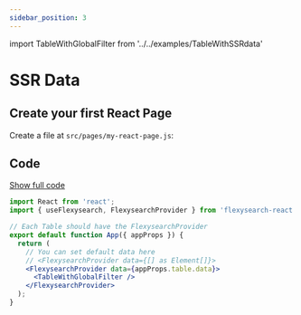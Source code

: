 ```yaml
---
sidebar_position: 3
---
```


import TableWithGlobalFilter from '../../examples/TableWithSSRdata'

# SSR Data

## Create your first React Page

Create a file at `src/pages/my-react-page.js`:

<TableWithGlobalFilter />

## Code

<a target='_blank' alt='project-link' href='https://stackblitz.com/edit/react-ts-s8gvyy?file=App.tsx'>Show full code</a>

```jsx title="src/pages/my-react-page.tsx"
import React from 'react';
import { useFlexysearch, FlexysearchProvider } from 'flexysearch-react';

// Each Table should have the FlexysearchProvider
export default function App({ appProps }) {
  return (
    // You can set default data here
    // <FlexysearchProvider data={[] as Element[]}>
    <FlexysearchProvider data={appProps.table.data}>
      <TableWithGlobalFilter />
    </FlexysearchProvider>
  );
}
```
